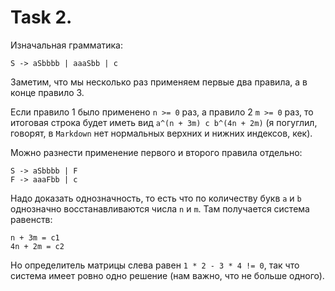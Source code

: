 # Task 2.

Изначальная грамматика:

```
S -> aSbbbb | aaaSbb | c
```

Заметим, что мы несколько раз применяем первые два правила, а в конце правило 3.

Если правило 1 было применено `n >= 0` раз, а правило 2 `m >= 0` раз, то итоговая строка будет иметь вид
`a^(n + 3m) c b^(4n + 2m)` (я погуглил, говорят, в `Markdown` нет нормальных верхних и нижних индексов, кек).

Можно разнести применение первого и второго правила отдельно:

```
S -> aSbbbb | F
F -> aaaFbb | c
```

Надо доказать однозначность, то есть что по количеству букв `a` и `b` однозначно восстанавливаются числа `n` и `m`.
Там получается система равенств:

```
n + 3m = c1
4n + 2m = c2
```

Но определитель матрицы слева равен `1 * 2 - 3 * 4 != 0`, так что система имеет ровно одно решение (нам важно, что не больше одного).
